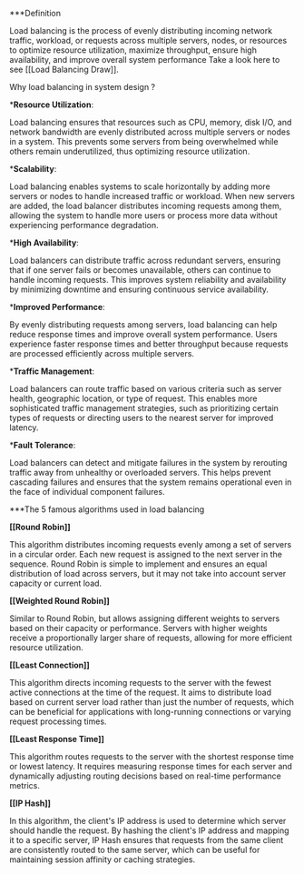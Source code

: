 ***Definition

Load balancing is the process of evenly distributing incoming network traffic, workload, or requests across multiple servers, nodes, or resources to optimize resource utilization, maximize throughput, ensure high availability, and improve overall system performance
Take a look here to see [[Load Balancing Draw]].

Why load balancing in system design ?

***Resource Utilization**:

Load balancing ensures that resources such as CPU, memory, disk I/O, and network bandwidth are evenly distributed across multiple servers or nodes in a system. This prevents some servers from being overwhelmed while others remain underutilized, thus optimizing resource utilization.

***Scalability**: 

Load balancing enables systems to scale horizontally by adding more servers or nodes to handle increased traffic or workload. When new servers are added, the load balancer distributes incoming requests among them, allowing the system to handle more users or process more data without experiencing performance degradation.

***High Availability**:

Load balancers can distribute traffic across redundant servers, ensuring that if one server fails or becomes unavailable, others can continue to handle incoming requests. This improves system reliability and availability by minimizing downtime and ensuring continuous service availability.

***Improved Performance**:

By evenly distributing requests among servers, load balancing can help reduce response times and improve overall system performance. Users experience faster response times and better throughput because requests are processed efficiently across multiple servers.

***Traffic Management**:

Load balancers can route traffic based on various criteria such as server health, geographic location, or type of request. This enables more sophisticated traffic management strategies, such as prioritizing certain types of requests or directing users to the nearest server for improved latency.

***Fault Tolerance**:

Load balancers can detect and mitigate failures in the system by rerouting traffic away from unhealthy or overloaded servers. This helps prevent cascading failures and ensures that the system remains operational even in the face of individual component failures.

***The 5 famous algorithms used in load balancing

**[[Round Robin]]** 

This algorithm distributes incoming requests evenly among a set of servers in a circular order. Each new request is assigned to the next server in the sequence. Round Robin is simple to implement and ensures an equal distribution of load across servers, but it may not take into account server capacity or current load.

**[[Weighted Round Robin]]**

Similar to Round Robin, but allows assigning different weights to servers based on their capacity or performance. Servers with higher weights receive a proportionally larger share of requests, allowing for more efficient resource utilization.

**[[Least Connection]]**

This algorithm directs incoming requests to the server with the fewest active connections at the time of the request. It aims to distribute load based on current server load rather than just the number of requests, which can be beneficial for applications with long-running connections or varying request processing times.

**[[Least Response Time]]**

This algorithm routes requests to the server with the shortest response time or lowest latency. It requires measuring response times for each server and dynamically adjusting routing decisions based on real-time performance metrics.

**[[IP Hash]]**

In this algorithm, the client's IP address is used to determine which server should handle the request. By hashing the client's IP address and mapping it to a specific server, IP Hash ensures that requests from the same client are consistently routed to the same server, which can be useful for maintaining session affinity or caching strategies.